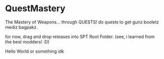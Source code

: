 # QuestMastery
The Mastery of Weapons... through QUESTS! do quests to get gunz booletz mediz bagpakz.  

for now, drag and drop releases into SPT Root Folder. (see, i learned from the best modders! :D)

Hello World or something idk
